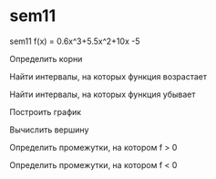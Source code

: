 # sem11
sem11
f(x) = 0.6x^3+5.5x^2+10x -5

Определить корни

Найти интервалы, на которых функция возрастает

Найти интервалы, на которых функция убывает

Построить график

Вычислить вершину

Определить промежутки, на котором f > 0

Определить промежутки, на котором f < 0
